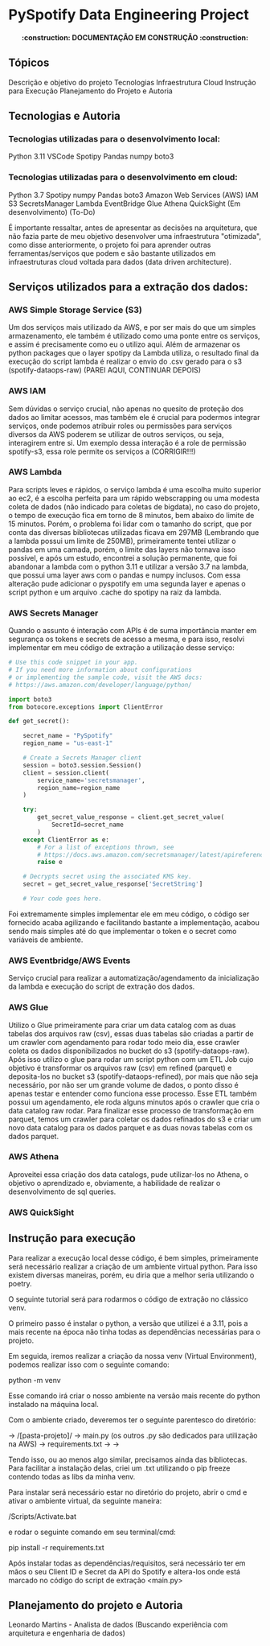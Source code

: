 # PySpotify Data Engineering Project

<h4 align="center"> 
:construction: DOCUMENTAÇÃO EM CONSTRUÇÃO :construction:
</h4>

## Tópicos

Descrição e objetivo do projeto
Tecnologias
Infraestrutura Cloud
Instrução para Execução
Planejamento do Projeto e Autoria

## Tecnologias e Autoria

### Tecnologias utilizadas para o desenvolvimento local:

Python 3.11
VSCode
Spotipy
Pandas
numpy
boto3

### Tecnologias utilizadas para o desenvolvimento em cloud:

Python 3.7
Spotipy
numpy
Pandas
boto3
Amazon Web Services (AWS)
IAM
S3
SecretsManager
Lambda
EventBridge
Glue
Athena
QuickSight (Em desenvolvimento) (To-Do)

É importante ressaltar, antes de apresentar as decisões na arquitetura, que não fazia parte de meu objetivo desenvolver uma infraestrutura "otimizada", como disse anteriormente, o projeto foi para aprender outras ferramentas/serviços que podem e são bastante utilizados em infraestruturas cloud voltada para dados (data driven architecture).

## Serviços utilizados para a extração dos dados:

### AWS Simple Storage Service (S3)

Um dos serviços mais utilizado da AWS, e por ser mais do que um simples armazenamento, ele também é utilizado como uma ponte entre os serviços, e assim é precisamente como eu o utilizo aqui. Além de armazenar os python packages que o layer spotipy da Lambda utiliza, o resultado final da execução do script lambda é realizar o envio do .csv gerado para o s3 (spotify-dataops-raw) (PAREI AQUI, CONTINUAR DEPOIS)

### AWS IAM

Sem dúvidas o serviço crucial, não apenas no quesito de proteção dos dados ao limitar acessos, mas também ele é crucial para podermos integrar serviços, onde podemos atribuir roles ou permissões para serviços diversos da AWS poderem se utilizar de outros serviços, ou seja, interagirem entre si. Um exemplo dessa interação é a role de permissão spotify-s3, essa role permite os serviços a (CORRIGIR!!!)

### AWS Lambda

Para scripts leves e rápidos, o serviço lambda é uma escolha muito superior ao ec2, é a escolha perfeita para um rápido webscrapping ou uma modesta coleta de dados (não indicado para coletas de bigdata), no caso do projeto, o tempo de execução fica em torno de 8 minutos, bem abaixo do limite de 15 minutos. Porém, o problema foi lidar com o tamanho do script, que por conta das diversas bibliotecas utilizadas ficava em 297MB (Lembrando que a lambda possui um limite de 250MB), primeiramente tentei utilizar o pandas em uma camada, porém, o limite das layers não tornava isso possível, e após um estudo, encontrei a solução permanente, que foi abandonar a lambda com o python 3.11 e utilizar a versão 3.7 na lambda, que possui uma layer aws com o pandas e numpy inclusos. Com essa alteração pude adicionar o pyspotify em uma segunda layer e apenas o script python e um arquivo .cache do spotipy na raiz da lambda.

### AWS Secrets Manager

Quando o assunto é interação com APIs é de suma importância manter em segurança os tokens e secrets de acesso a mesma, e para isso, resolvi implementar em meu código de extração a utilização desse serviço:

```python
# Use this code snippet in your app.
# If you need more information about configurations
# or implementing the sample code, visit the AWS docs:
# https://aws.amazon.com/developer/language/python/

import boto3
from botocore.exceptions import ClientError

def get_secret():

    secret_name = "PySpotify"
    region_name = "us-east-1"

    # Create a Secrets Manager client
    session = boto3.session.Session()
    client = session.client(
        service_name='secretsmanager',
        region_name=region_name
    )

    try:
        get_secret_value_response = client.get_secret_value(
            SecretId=secret_name
        )
    except ClientError as e:
        # For a list of exceptions thrown, see
        # https://docs.aws.amazon.com/secretsmanager/latest/apireference/API_GetSecretValue.html
        raise e

    # Decrypts secret using the associated KMS key.
    secret = get_secret_value_response['SecretString']

    # Your code goes here.
```

Foi extremamente simples implementar ele em meu código, o código ser fornecido acaba agilizando e facilitando bastante a implementação, acabou sendo mais simples até do que implementar o token e o secret como variáveis de ambiente.

### AWS Eventbridge/AWS Events

Serviço crucial para realizar a automatização/agendamento da inicialização da lambda e execução do script de extração dos dados.

### AWS Glue
 
Utilizo o Glue primeiramente para criar um data catalog com as duas tabelas dos arquivos raw (csv), essas duas tabelas são criadas a partir de um crawler com agendamento para rodar todo meio dia, esse crawler coleta os dados disponibilizados no bucket do s3 (spotify-dataops-raw).
Após isso utilizo o glue para rodar um script python com um ETL Job cujo objetivo é transformar os arquivos raw (csv) em refined (parquet) e deposita-los no bucket s3 (spotify-dataops-refined), por mais que não seja necessário, por não ser um grande volume de dados, o ponto disso é apenas testar e entender como funciona esse processo. Esse ETL também possui um agendamento, ele roda alguns minutos após o crawler que cria o data catalog raw rodar.
Para finalizar esse processo de transformação em parquet, temos um crawler para coletar os dados refinados do s3 e criar um novo data catalog para os dados parquet e as duas novas tabelas com os dados parquet.

### AWS Athena

Aproveitei essa criação dos data catalogs, pude utilizar-los no Athena, o objetivo o aprendizado e, obviamente, a habilidade de realizar o desenvolvimento de sql queries.

### AWS QuickSight



## Instrução para execução

Para realizar a execução local desse código, é bem simples, primeiramente será necessário realizar a criação de um ambiente virtual python. Para isso existem diversas maneiras, porém, eu diria que a melhor seria utilizando o poetry.

O seguinte tutorial será para rodarmos o código de extração no clássico venv.

O primeiro passo é instalar o python, a versão que utilizei  é a 3.11, pois a mais recente na época não tinha todas as dependências necessárias para o projeto. 

Em seguida, iremos realizar a criação da nossa venv (Virtual Environment), podemos realizar isso com o seguinte comando:

python -m venv <nome-do-ambiente>

Esse comando irá criar o nosso ambiente na versão mais recente do python instalado na máquina local.

Com o ambiente criado, deveremos ter o seguinte parentesco do diretório:

-> /[pasta-projeto]/
	-> main.py (os outros .py são dedicados para utilização na AWS)
	-> requirements.txt
	-> <nome-da-venv>
	-> <csvs-gerados>

Tendo isso, ou ao menos algo similar, precisamos ainda das bibliotecas. Para facilitar a instalação delas, criei um .txt utilizando o pip freeze contendo todas as libs da minha venv.

Para instalar será necessário estar no diretório do projeto, abrir o cmd e ativar o ambiente virtual, da seguinte maneira:

<venv>/Scripts/Activate.bat

e rodar o seguinte comando em seu terminal/cmd:

pip install -r requirements.txt

Após instalar todas as dependências/requisitos, será necessário ter em mãos o seu Client ID e Secret da API do Spotify e altera-los onde está marcado no código do script de extração <main.py>














## Planejamento do projeto e Autoria

Leonardo Martins - Analista de dados (Buscando experiência com arquitetura e engenharia de dados)

